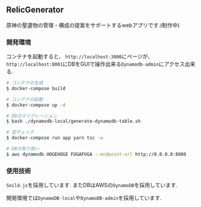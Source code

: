 ## RelicGenerator

原神の聖遺物の管理・構成の提案をサポートするwebアプリです.(制作中)


### 開発環境

コンテナを起動すると、 `http://localhost:3000`にページが、`http://localhost:8001`にDBをGUIで操作出来る`Dynamodb-admin`にアクセス出来る.

```bash
# コンテナの生成
$ docker-compose build

# コンテナの起動
$ docker-compose up -d

# DBのマイグレーション
$ bash ./dynamodb-local/generate-dynamodb-table.sh

# 型チェック
$ docker-compose run app yarn tsc -w

# DBの取り扱い
$ aws dynamodb HOGEHOGE FUGAFUGA --endpoint-url http://0.0.0.0:8000
```

### 使用技術

`Soild.js`を採用しています. またDBはAWSの`DynamoDB`を採用しています. 

開発環境では`DynamoDB-local`や`DynamoDB-admin`を採用しています.